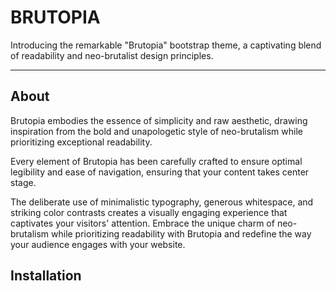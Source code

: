 BRUTOPIA
========

Introducing the remarkable "Brutopia" bootstrap theme, a captivating blend of readability and neo-brutalist design principles.

* * *

## About

Brutopia embodies the essence of simplicity and raw aesthetic, drawing inspiration from the bold and unapologetic style of neo-brutalism while prioritizing exceptional readability.

Every element of Brutopia has been carefully crafted to ensure optimal legibility and ease of navigation, ensuring that your content takes center stage.

The deliberate use of minimalistic typography, generous whitespace, and striking color contrasts creates a visually engaging experience that captivates your visitors' attention. Embrace the unique charm of neo-brutalism while prioritizing readability with Brutopia and redefine the way your audience engages with your website.
 

## Installation